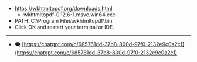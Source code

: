 - https://wkhtmltopdf.org/downloads.html
  - wkhtmltopdf-0.12.6-1.msvc.win64.exe
- PATH: C:\Program Files\wkhtmltopdf\bin
- Click OK and restart your terminal or IDE.

---
- 🗨️ [https://chatgpt.com/c/685761dd-37b8-800d-97f0-2132e9c0a2c1](https://chatgpt.com/c/685761dd-37b8-800d-97f0-2132e9c0a2c1)